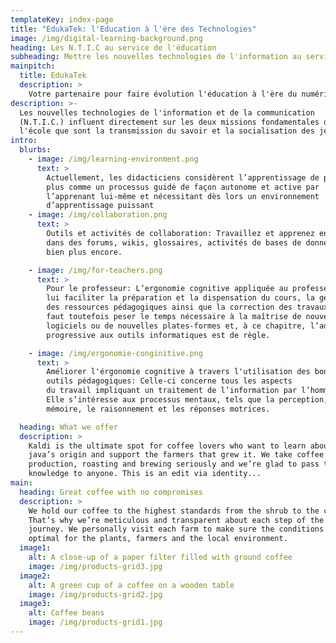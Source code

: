 ```yaml
---
templateKey: index-page
title: "EdukaTek: l'Education à l'ère des Technologies"
image: /img/digital-learning-background.png
heading: Les N.T.I.C au service de l'éducation
subheading: Mettre les nouvelles technologies de l'information au service de l'éducation
mainpitch:
  title: EdukaTek
  description: >
    Votre partenaire pour faire évolution l'éducation à l'ère du numérique.
description: >-
  Les nouvelles technologies de l'information et de la communication
  (N.T.I.C.) influent directement sur les deux missions fondamentales de
  l'école que sont la transmission du savoir et la socialisation des jeunes.
intro:
  blurbs:
    - image: /img/learning-environment.png
      text: >
        Actuellement, les didacticiens considèrent l’apprentissage de plus en
        plus comme un processus guidé de façon autonome et active par
        l’apprenant lui-même et nécessitant dès lors un environnement
        d’apprentissage puissant
    - image: /img/collaboration.png
      text: >
        Outils et activités de collaboration: Travaillez et apprenez ensemble
        dans des forums, wikis, glossaires, activités de bases de données, et
        bien plus encore.

    - image: /img/for-teachers.png
      text: >
        Pour le professeur: L’ergonomie cognitive appliquée au professeur doit
        lui faciliter la préparation et la dispensation du cours, la gestion
        des ressources pédagogiques ainsi que la correction des travaux. Il
        faut toutefois peser le temps nécessaire à la maîtrise de nouveaux
        logiciels ou de nouvelles plates-formes et, à ce chapitre, l’adaptation
        progressive aux outils informatiques est de règle.

    - image: /img/ergonomie-conginitive.png
      text: >
        Améliorer l'érgonomie cognitive à travers l'utilisation des bons
        outils pédagogiques: Celle-ci concerne tous les aspects
        du travail impliquant un traitement de l’information par l’homme.
        Elle s’intéresse aux processus mentaux, tels que la perception, la
        mémoire, le raisonnement et les réponses motrices. 

  heading: What we offer
  description: >
    Kaldi is the ultimate spot for coffee lovers who want to learn about their
    java’s origin and support the farmers that grew it. We take coffee
    production, roasting and brewing seriously and we’re glad to pass that
    knowledge to anyone. This is an edit via identity...
main:
  heading: Great coffee with no compromises
  description: >
    We hold our coffee to the highest standards from the shrub to the cup.
    That’s why we’re meticulous and transparent about each step of the coffee’s
    journey. We personally visit each farm to make sure the conditions are
    optimal for the plants, farmers and the local environment.
  image1:
    alt: A close-up of a paper filter filled with ground coffee
    image: /img/products-grid3.jpg
  image2:
    alt: A green cup of a coffee on a wooden table
    image: /img/products-grid2.jpg
  image3:
    alt: Coffee beans
    image: /img/products-grid1.jpg
---
```

